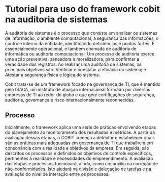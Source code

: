 # Tutorial para uso do framework cobit na auditoria de sistemas

<p>
  A auditoria de sistemas é o processo que consiste em analisar os sistemas de informação, o ambiente computacional, a segurança das informações, o controle interno da entidade, identificando deficiências e pontos fortes. É essencialmente operacional, e também chamada de auditoria de informática ou auditoria computacional.
  Um processo de auditoria exerce uma ação preventiva, saneadora e moralizadora, para confirmar a veracidade dos registros. Ao realizar uma auditoria de sistemas, os principais objetivos são: Verificar e constatar a eficácia do sistema; e Atestar a segurança física e lógica do sistema.
</p>

<p>
  Cobit trata-se de um framework focado na governança de TI, que é mantido pelo ISACA, um instituto de atuação internacional formado por diversas empresas de TI ao redor do globo e que gere certificações de segurança, auditoria, governança e risco internacionalmente reconhecidas.
</p>

## Processo

<p>
   Inicialmente, o framework aplica uma série de práticas envolvendo etapas do planejamento ao monitoramento dos resultados e métricas. A partir da avaliação dessas etapas, o COBIT começa a detectar e estabelecer quais são as práticas mais adequadas em governança de TI que trabalhem em consonância com a realidade e objetivos da empresa.
  Em seguida, são descritos os processos e definidos os objetivos de controle específicos, pertinentes à realidade e necessidades do empreendimento. A avaliação das etapas e processos funcionará, ainda, como um auxílio na correção de não-conformidades. Isto ajudará na divisão e delegação de tarefas e na avaliação do nível de interação entre os processos.
  
 <img>
 
</p>
